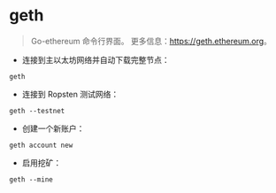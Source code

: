 # geth

> Go-ethereum 命令行界面。
> 更多信息：<https://geth.ethereum.org>。

- 连接到主以太坊网络并自动下载完整节点：

`geth`

- 连接到 Ropsten 测试网络：

`geth --testnet`

- 创建一个新账户：

`geth account new`

- 启用挖矿：

`geth --mine`